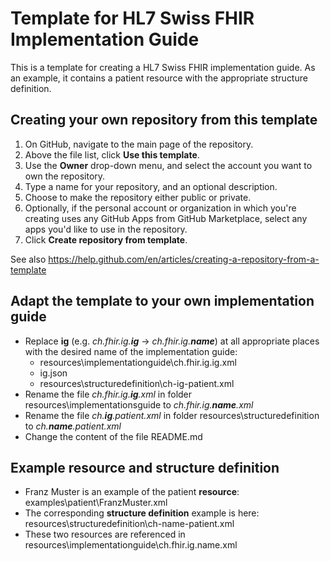 # Template for HL7 Swiss FHIR Implementation Guide
This is a template for creating a HL7 Swiss FHIR implementation guide.
As an example, it contains a patient resource with the appropriate structure definition.

## Creating your own repository from this template
1. On GitHub, navigate to the main page of the repository.
2. Above the file list, click **Use this template**. 
3. Use the **Owner** drop-down menu, and select the account you want to own the repository. 
4. Type a name for your repository, and an optional description. 
5. Choose to make the repository either public or private.
6. Optionally, if the personal account or organization in which you're creating uses any GitHub Apps from GitHub Marketplace, select any apps you'd like to use in the repository.
7. Click **Create repository from template**.

See also https://help.github.com/en/articles/creating-a-repository-from-a-template

## Adapt the template to your own implementation guide
* Replace **ig** (e.g. *ch.fhir.ig.**ig*** &rarr; *ch.fhir.ig.**name***) at all appropriate places with the desired name of the implementation guide:  
    * resources\implementationguide\ch.fhir.ig.ig.xml
    * ig.json
    * resources\structuredefinition\ch-ig-patient.xml
* Rename the file *ch.fhir.ig.**ig**.xml* in folder resources\implementationsguide to *ch.fhir.ig.**name**.xml*
* Rename the file *ch.**ig**.patient.xml* in folder resources\structuredefinition to *ch.**name**.patient.xml*
* Change the content of the file README.md

## Example resource and structure definition
* Franz Muster is an example of the patient **resource**: examples\patient\FranzMuster.xml
* The corresponding **structure definition** example is here: resources\structuredefinition\ch-name-patient.xml
* These two resources are referenced in resources\implementationguide\ch.fhir.ig.name.xml
